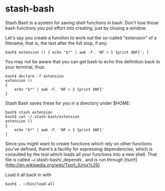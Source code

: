 stash-bash
==========

Stash Bash is a system for saving shell functions in bash. Don't lose those
bash functions you put effort into creating, just by closing a window.

Let's say you create a function to work out the so-called "extension" of
a filename, that is, the text after the full stop, if any:

    bash$ extension () { echo "$*" | awk -F. 'NF > 1 {print $NF}'; }

You may not be aware that you can get bash to echo this definition back
to your terminal, thus:

    bash$ declare -f extension
    extension () 
    { 
        echo "$*" | awk -F. 'NF > 1 {print $NF}'
    }

Stash Bash saves these for you in a directory under $HOME:

    bash$ stash extension
    bash$ cat ~/.stash-bash/extension
    extension () 
    { 
        echo "$*" | awk -F. 'NF > 1 {print $NF}'
    }

Since you might want to create functions which rely on other functions you've
defined, there's a facility for expressing dependencies, which is consulted
by the tool which loads all your functions into a new shell. That file
is called ~/.stash-bash/_depends , and is run through [tsort](http://en.wikipedia.org/wiki/Tsort_(Unix%29)

Load it all back in with

    bash$ . ~/bin/load-all

